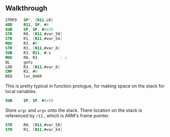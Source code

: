 ## Walkthrough 

```nasm
STMFD   SP!, {R11,LR}
ADD     R11, SP, #4
SUB     SP, SP, #0x50
STR     R0, [R11,#var_50]
STR     R1, [R11,#var_54]
MOV     R3, #0
STR     R3, [R11,#var_8]
SUB     R3, R11, #-s
MOV     R0, R3          ; s
BL      gets
LDR     R3, [R11,#var_8]
CMP     R3, #0
BEQ     loc_8460
```

This is pretty typical in function prologue, for making space on the stack for local variables.  
```nasm
SUB     SP, SP, #0x50
```

Store ```argc``` and ```argv``` onto the stack. There location on the stack is referenced by ```r11``` , which is ARM's frame pointer.
```nasm
STR     R0, [R11,#var_50]
STR     R1, [R11,#var_54]
```
